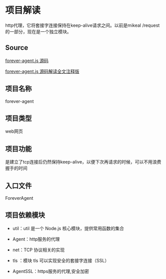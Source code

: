 # 项目解读

http代理，它将套接字连接保持在keep-alive请求之间。以前是mikeal /request的一部分，现在是一个独立模块。

## Source
[forever-agent.js 源码](https://github.com/request/forever-agent/blob/master/index.js)

[forever-agent.js 源码解读全文注释版](https://github.com/yinlinna/forever-agent/blob/master/forever-agent-0.0.1.js)

## 项目名称

forever-agent

## 项目类型

web网页

## 项目功能

是建立了tcp连接后仍然保持keep-alive，以便下次再请求的时候，可以不用浪费握手的时间

## 入口文件

ForeverAgent

## 项目依赖模块

- util：util 是一个 Node.js 核心模块，提供常用函数的集合

- Agent：http服务的代理

- net：TCP 协议相关的实现

- tls ：模块 tls 可以实现安全的套接字连接（SSL）

- AgentSSL：https服务的代理,安全加密















